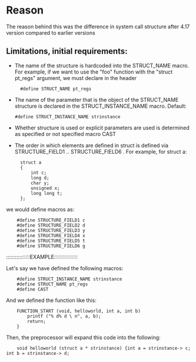 # Reason 

The reason behind this was the difference in system call structure after 4.17 version compared to earlier versions

## Limitations, initial requirements:

- The name of the structure is hardcoded into the STRUCT_NAME macro. For example, if we want to use the "foo" function with the "struct pt_regs" argument, we must declare in the header

        #define STRUCT_NAME pt_regs

- The name of the parameter that is the object of the STRUCT_NAME structure is declared in the STRUCT_INSTANCE_NAME macro. Default:

      #define STRUCT_INSTANCE_NAME strinstance

- Whether structure is used or explicit parameters are used is determined as specified or not specified macro CAST

- The order in which elements are defined in struct is defined via STRUCTURE_FIELD1 .. STRUCTURE_FIELD6 . For example, for struct a:

        struct a
        {
            int c;
            long d;
            char y;
            unsigned x;
            long long t;
        };
        
we would define macros as:

        #define STRUCTURE_FIELD1 c
        #define STRUCTURE_FIELD2 d
        #define STRUCTURE_FIELD3 y
        #define STRUCTURE_FIELD4 x
        #define STRUCTURE_FIELD5 t
        #define STRUCTURE_FIELD6 g

::::::::::::::::EXAMPLE::::::::::::::::

Let's say we have defined the following macros:

        #define STRUCT_INSTANCE_NAME strinstance
        #define STRUCT_NAME pt_regs
        #define CAST

And we defined the function like this:

        FUNCTION_START (void, helloworld, int a, int b)
            printf ("% d% d \ n", a, b);
            return;
        }

Then, the preprocessor will expand this code into the following:
        
        void helloworld (struct a * strinstance) {int a = strinstance-> c; int b = strinstance-> d;
